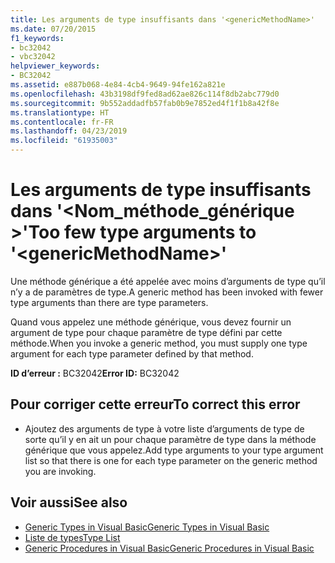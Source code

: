 ```yaml
---
title: Les arguments de type insuffisants dans '<genericMethodName>'
ms.date: 07/20/2015
f1_keywords:
- bc32042
- vbc32042
helpviewer_keywords:
- BC32042
ms.assetid: e887b068-4e84-4cb4-9649-94fe162a821e
ms.openlocfilehash: 43b3198df9fed8ad62ae826c114f8db2abc779d0
ms.sourcegitcommit: 9b552addadfb57fab0b9e7852ed4f1f1b8a42f8e
ms.translationtype: HT
ms.contentlocale: fr-FR
ms.lasthandoff: 04/23/2019
ms.locfileid: "61935003"
---
```

# <a name="too-few-type-arguments-to-genericmethodname"></a><span data-ttu-id="7640c-102">Les arguments de type insuffisants dans '\<Nom_méthode_générique >'</span><span class="sxs-lookup"><span data-stu-id="7640c-102">Too few type arguments to '\<genericMethodName>'</span></span>
<span data-ttu-id="7640c-103">Une méthode générique a été appelée avec moins d’arguments de type qu’il n’y a de paramètres de type.</span><span class="sxs-lookup"><span data-stu-id="7640c-103">A generic method has been invoked with fewer type arguments than there are type parameters.</span></span>  
  
 <span data-ttu-id="7640c-104">Quand vous appelez une méthode générique, vous devez fournir un argument de type pour chaque paramètre de type défini par cette méthode.</span><span class="sxs-lookup"><span data-stu-id="7640c-104">When you invoke a generic method, you must supply one type argument for each type parameter defined by that method.</span></span>  
  
 <span data-ttu-id="7640c-105">**ID d’erreur :** BC32042</span><span class="sxs-lookup"><span data-stu-id="7640c-105">**Error ID:** BC32042</span></span>  
  
## <a name="to-correct-this-error"></a><span data-ttu-id="7640c-106">Pour corriger cette erreur</span><span class="sxs-lookup"><span data-stu-id="7640c-106">To correct this error</span></span>  
  
- <span data-ttu-id="7640c-107">Ajoutez des arguments de type à votre liste d’arguments de type de sorte qu’il y en ait un pour chaque paramètre de type dans la méthode générique que vous appelez.</span><span class="sxs-lookup"><span data-stu-id="7640c-107">Add type arguments to your type argument list so that there is one for each type parameter on the generic method you are invoking.</span></span>  
  
## <a name="see-also"></a><span data-ttu-id="7640c-108">Voir aussi</span><span class="sxs-lookup"><span data-stu-id="7640c-108">See also</span></span>

- [<span data-ttu-id="7640c-109">Generic Types in Visual Basic</span><span class="sxs-lookup"><span data-stu-id="7640c-109">Generic Types in Visual Basic</span></span>](../../visual-basic/programming-guide/language-features/data-types/generic-types.md)
- [<span data-ttu-id="7640c-110">Liste de types</span><span class="sxs-lookup"><span data-stu-id="7640c-110">Type List</span></span>](../../visual-basic/language-reference/statements/type-list.md)
- [<span data-ttu-id="7640c-111">Generic Procedures in Visual Basic</span><span class="sxs-lookup"><span data-stu-id="7640c-111">Generic Procedures in Visual Basic</span></span>](../../visual-basic/programming-guide/language-features/data-types/generic-procedures.md)
